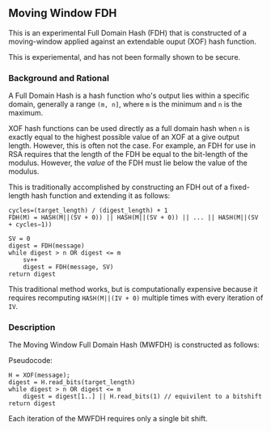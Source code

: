 Moving Window FDH
-----------------

This is an experimental Full Domain Hash (FDH) that is constructed of a moving-window applied against an extendable ouput (XOF) hash function.

This is experiemental, and has not been formally shown to be secure.

### Background and Rational

A Full Domain Hash is a hash function who's output lies within a specific domain, generally a range `(m, n]`, where `m` is the minimum and `n` is the maximum. 

XOF hash functions can be used directly as a full domain hash when `n` is exactly equal to the highest possible value of an XOF at a give output length. However, this is often not the case. For example, an FDH for use in RSA requires that the length of the FDH be equal to the bit-length of the modulus. However, the *value* of the FDH must lie below the value of the modulus. 

This is traditionally accomplished by constructing an FDH out of a fixed-length hash function and extending it as follows:

```
cycles=(target_length) / (digest_length) + 1
FDH(M) = HASH(M||(SV + 0)) || HASH(M||(SV + 0)) || ... || HASH(M||(SV + cycles−1))

SV = 0
digest = FDH(message)
while digest > n OR digest <= m
    sv++
    digest = FDH(message, SV)
return digest
```

This traditional method works, but is computationally expensive because it requires recomputing `HASH(M||(IV + 0)` multiple times with every iteration of `IV`.

### Description

The Moving Window Full Domain Hash (MWFDH) is constructed as follows:

Pseudocode:
```
H = XOF(message);
digest = H.read_bits(target_length)
while digest > n OR digest <= m
    digest = digest[1..] || H.read_bits(1) // equivilent to a bitshift
return digest
```

Each iteration of the MWFDH requires only a single bit shift. 